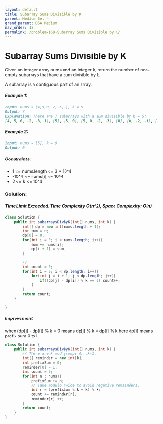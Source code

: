 ```yaml
---
layout: default
title: Subarray Sums Divisible by K
parent: Medium Set 4
grand_parent: DSA Medium
nav_order: 18
permalink: /problem-168-Subarray Sums Divisible by K/
---
```

# Subarray Sums Divisible by K
Given an integer array nums and an integer k, return the number of non-empty subarrays that have a sum divisible by k.

A subarray is a contiguous part of an array.

##### Example 1:
```markdown
Input: nums = [4,5,0,-2,-3,1], k = 5
Output: 7
Explanation: There are 7 subarrays with a sum divisible by k = 5:
[4, 5, 0, -2, -3, 1], [5], [5, 0], [5, 0, -2, -3], [0], [0, -2, -3], [-2, -3]
```
##### Example 2:
```markdown
Input: nums = [5], k = 9
Output: 0
```
##### Constraints:
* 1 <= nums.length <= 3 * 10^4
* -10^4 <= nums[i] <= 10^4
* 2 <= k <= 10^4

### Solution:
##### Time Limit Exceeded. Time Complexity O(n^2), Space Complexity: O(n)
```java
class Solution {
    public int subarraysDivByK(int[] nums, int k) {
        int[] dp = new int[nums.length + 1];
        int sum = 0;
        dp[0] = 0;
        for(int i = 0; i < nums.length; i++){
            sum += nums[i];
            dp[i + 1] = sum;
        }

        //
        int count = 0;
        for(int i = 0; i < dp.length; i++){
            for(int j = i + 1; j < dp.length; j++){
                if((dp[j] - dp[i]) % k == 0) count++;
            }
        }
        return count;
    }

}
```
##### Improvement
when (dp[j] - dp[i]) % k = 0 means dp[j] % k = dp[i] % k 
here dp[i] means prefix sum 0 to i.
```java
class Solution {
    public int subarraysDivByK(int[] nums, int k) {
        // There are k mod groups 0...k-1.
        int[] reminder = new int[k];
        int prefixSum = 0;
        reminder[0] = 1;
        int count = 0;
        for(int n : nums){
            prefixSum += n;
            // Take modulo twice to avoid negative remainders.
            int r = (prefixSum % k + k) % k;
            count += reminder[r];
            reminder[r] ++;
        }
        return count;
    }
}
```